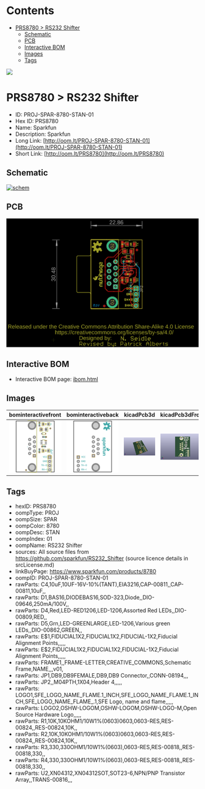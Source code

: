 



Contents
========

* [PRS8780 > RS232 Shifter](#prs8780--rs232-shifter)
	* [Schematic](#schematic)
	* [PCB](#pcb)
	* [Interactive BOM](#interactive-bom)
	* [Images](#images)
	* [Tags](#tags)
  
![][im]
# PRS8780 > RS232 Shifter

- ID: PROJ-SPAR-8780-STAN-01
- Hex ID: PRS8780
- Name: Sparkfun
- Description: Sparkfun
- Long Link: [http://oom.lt/PROJ-SPAR-8780-STAN-01](http://oom.lt/PROJ-SPAR-8780-STAN-01)
- Short Link: [http://oom.lt/PRS8780](http://oom.lt/PRS8780)

## Schematic
  
[![schem](eagleSchemImage.png)](eagleSchemImage.png)
## PCB
  
[![pcb](eagleImage.png)](eagleImage.png)
## Interactive BOM

- Interactive BOM page: [ibom.html](https://htmlpreview.github.io/?https://github.com/oomlout/oomlout_OOMP_projects/blob/main/PROJ-SPAR-8780-STAN-01/kicad/bom/ibom.html)

## Images
  
  

|bominteractivefront|bominteractiveback|kicadPcb3d|kicadPcb3dFront|kicadPcb3dBack|eagleImage|eagleSchemImage|pcbdraw|pcbdrawback|
| :---: | :---: | :---: | :---: | :---: | :---: | :---: | :---: | :---: |
|[![bominteractivefront](bomFront_140.png)](bomFront.png)|[![bominteractiveback](bomBack_140.png)](bomBack.png)|[![kicadPcb3d](kicadPcb3d_140.png)](kicadPcb3d.png)|[![kicadPcb3dFront](kicadPcb3dFront_140.png)](kicadPcb3dFront.png)|[![kicadPcb3dBack](kicadPcb3dBack_140.png)](kicadPcb3dBack.png)|[![eagleImage](eagleImage_140.png)](eagleImage.png)|[![eagleSchemImage](eagleSchemImage_140.png)](eagleSchemImage.png)|[![pcbdraw](pcbdraw_140.png)](pcbdraw.png)|[![pcbdrawback](pcbdrawBack_140.png)](pcbdrawBack.png)|

## Tags

- hexID: PRS8780
- oompType: PROJ
- oompSize: SPAR
- oompColor: 8780
- oompDesc: STAN
- oompIndex: 01
- oompName: RS232 Shifter
- sources: All source files from https://github.com/sparkfun/RS232_Shifter (source licence details in srcLicense.md)
- linkBuyPage: https://www.sparkfun.com/products/8780
- oompID: PROJ-SPAR-8780-STAN-01
- rawParts: C4,10uF,10UF-16V-10%(TANT),EIA3216,CAP-00811,,CAP-00811,10uF,,
- rawParts: D1,BAS16,DIODEBAS16,SOD-323,Diode,,DIO-09646,250mA/100V,,
- rawParts: D4,Red,LED-RED1206,LED-1206,Assorted Red LEDs,,DIO-00809,RED,,
- rawParts: D5,Grn,LED-GREENLARGE,LED-1206,Various green LEDs,,DIO-00862,GREEN,,
- rawParts: E$1,FIDUCIAL1X2,FIDUCIAL1X2,FIDUCIAL-1X2,Fiducial Alignment Points,,,,,
- rawParts: E$2,FIDUCIAL1X2,FIDUCIAL1X2,FIDUCIAL-1X2,Fiducial Alignment Points,,,,,
- rawParts: FRAME1,,FRAME-LETTER,CREATIVE_COMMONS,Schematic Frame,NAME,,,v01,
- rawParts: JP1,DB9,DB9FEMALE,DB9,DB9 Connector,,CONN-08194,,,
- rawParts: JP2,,M04PTH,1X04,Header 4,,,,,
- rawParts: LOGO1,SFE_LOGO_NAME_FLAME.1_INCH,SFE_LOGO_NAME_FLAME.1_INCH,SFE_LOGO_NAME_FLAME_.1,SFE Logo, name and flame,,,,,
- rawParts: LOGO2,OSHW-LOGOM,OSHW-LOGOM,OSHW-LOGO-M,Open Source Hardware Logo,,,,,
- rawParts: R1,10K,10KOHM1/10W1%(0603)0603,0603-RES,RES-00824,,RES-00824,10K,,
- rawParts: R2,10K,10KOHM1/10W1%(0603)0603,0603-RES,RES-00824,,RES-00824,10K,,
- rawParts: R3,330,330OHM1/10W1%(0603),0603-RES,RES-00818,,RES-00818,330,,
- rawParts: R4,330,330OHM1/10W1%(0603),0603-RES,RES-00818,,RES-00818,330,,
- rawParts: U2,XN04312,XN04312SOT,SOT23-6,NPN/PNP Transistor Array,,TRANS-00816,,,



[im]: kicadPcb3d_450.png
